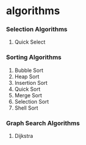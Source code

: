 # algorithms

### Selection Algorithms
  1. Quick Select

### Sorting Algorithms
  1. Bubble Sort
  2. Heap Sort
  3. Insertion Sort
  4. Quick Sort
  5. Merge Sort
  6. Selection Sort
  7. Shell Sort

### Graph Search Algorithms
  1. Dijkstra